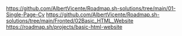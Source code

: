 https://github.com/AlbertVicente/Roadmap.sh-solutions/tree/main/01-Single-Page-Cv
https://github.com/AlbertVicente/Roadmap.sh-solutions/tree/main/Fronted/02Basic_HTML_Website
https://roadmap.sh/projects/basic-html-website
